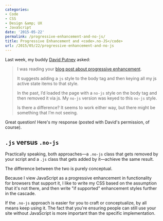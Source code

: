 ```yaml
---
categories:
- Code
- CSS
- Design &amp; UX
- JavaScript
date: '2015-05-22'
permalink: /progressive-enhancement-and-no-js/
title: Progressive Enhancement and <code>.no-JS</code>
url: /2015/05/22/progressive-enhancement-and-no-js
---
```


Last week, my buddy [David Putney](http://davidputney.com/) asked:

> I was reading your [blog post about progressive enhancement](https://gomakethings.com/writing-your-own-simple-feature-tests/).
>
> It suggests adding a `js` style to the body tag and then keying all my js active state items to that style.
>
> In the past, I’d loaded the page with a `no-js` style on the body tag and then removed it via js. My `no-js` version was keyed to this `no-js` style.
>
> Is there a difference? It seems to work either way, but there might be something that I’m not seeing.

Great question! Here's my response (posted with David's permission, of course).

<!--more-->

## `.js` versus `.no-js`

Practically speaking, both approaches—a `.no-js` class that gets removed by your script and a `.js` class that gets added by it—achieve the same result.

The difference between the two is purely conceptual.

Because I view JavaScript as a progressive enhancement in functionality for browsers that support it, I like to write my CSS based on the assumption that it's not there, and then write "if supported" enhancement styles further in the cascade.

If the `.no-js` approach is easier for you to craft or conceptualize, by all means keep using it. The fact that you're ensuring people can still use your site without JavaScript is more important than the specific implementation.